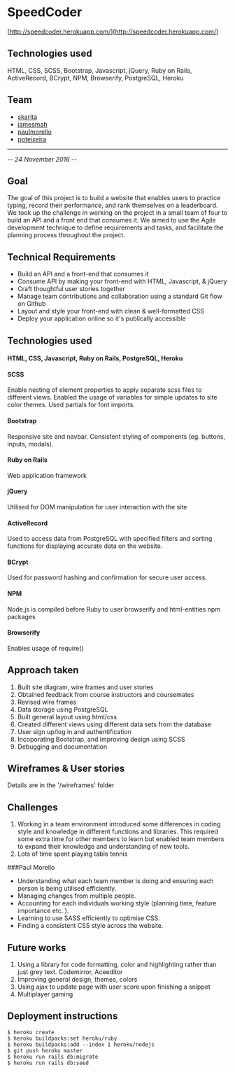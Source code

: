 # SpeedCoder
[http://speedcoder.herokuapp.com/](http://speedcoder.herokuapp.com/)

## Technologies used
HTML, CSS, SCSS, Bootstrap, Javascript, jQuery, Ruby on Rails, ActiveRecord, BCrypt, NPM, Browserify, PostgreSQL, Heroku

## Team
* [skarita](https://github.com/skarita)
* [jamesmah](https://github.com/jamesmah)
* [paulmorello](https://github.com/paulmorello)
* [ppteixeira](https://github.com/ppteixeira)

---
*-- 24 November 2016 --*

## Goal
The goal of this project is to build a website that enables users to practice typing, record their performance, and rank themselves on a leaderboard. We took up the challenge in working on the project in a small team of four to build an API and a front end that consumes it. We aimed to use the Agile development technique to define requirements and tasks, and facilitate the planning process throughout the project.

## Technical Requirements
* Build an API and a front-end that consumes it
* Consume API by making your front-end with HTML, Javascript, & jQuery
* Craft thoughtful user stories together
* Manage team contributions and collaboration using a standard Git flow on Github
* Layout and style your front-end with clean & well-formatted CSS
* Deploy your application online so it's publically accessible

## Technologies used

#### HTML, CSS, Javascript, Ruby on Rails, PostgreSQL, Heroku

#### SCSS
Enable nesting of element properties to apply separate scss files to different views. Enabled the usage of variables for simple updates to site color themes. Used partials for font imports.

#### Bootstrap
Responsive site and navbar. Consistent styling of components (eg. buttons, inputs, modals).

#### Ruby on Rails
Web application framework

#### jQuery
Utilised for DOM manipulation for user interaction with the site

#### ActiveRecord
Used to access data from PostgreSQL with specified filters and sorting functions for displaying accurate data on the website.

#### BCrypt
Used for password hashing and confirmation for secure user access.

#### NPM
Node.js is compiled before Ruby to user browserify and html-entities npm packages

#### Browserify
Enables usage of require()

## Approach taken
1. Built site diagram, wire frames and user stories
1. Obtained feedback from course instructors and coursemates
1. Revised wire frames
1. Data storage using PostgreSQL
1. Built general layout using html/css
1. Created different views using different data sets from the database
1. User sign up/log in and authentification
1. Incoporating Bootstrap, and improving design using SCSS
1. Debugging and documentation

## Wireframes & User stories
Details are in the '/wireframes' folder

## Challenges
1. Working in a team environment introduced some differences in coding style and knowledge in different functions and libraries. This required some extra time for other members to learn but enabled team members to expand their knowledge and understanding of new tools.
2. Lots of time spent playing table tennis

###Paul Morello
* Understanding what each team member is doing and ensuring each person is being utilised efficiently.
* Managing changes from multiple people.
* Accounting for each individuals working style (planning time, feature importance etc..).
* Learning to use SASS efficiently to optimise CSS.
* Finding a consistent CSS style across the website.

## Future works
1. Using a library for code formatting, color and highlighting rather than just grey text. Codemirror, Aceeditor
2. Improving general design, themes, colors
3. Using ajax to update page with user score upon finishing a snippet
4. Multiplayer gaming

## Deployment instructions
```
$ heroku create
$ heroku buildpacks:set heroku/ruby
$ heroku buildpacks:add --index 1 heroku/nodejs
$ git push heroku master
$ heroku run rails db:migrate
$ heroku run rails db:seed
```
